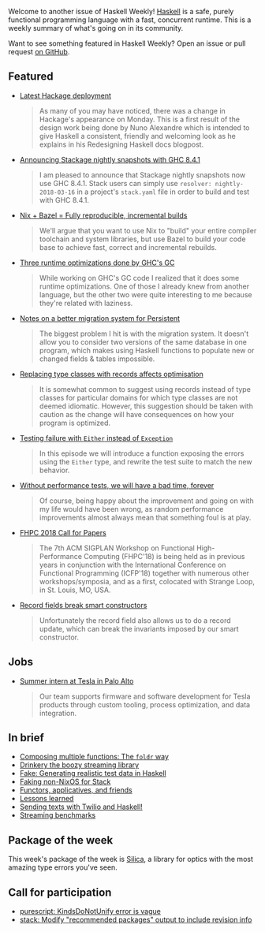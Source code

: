Welcome to another issue of Haskell Weekly!
[Haskell](https://www.haskell.org) is a safe, purely functional programming language with a fast, concurrent runtime.
This is a weekly summary of what's going on in its community.

Want to see something featured in Haskell Weekly?
Open an issue or pull request [on GitHub](https://github.com/haskellweekly/haskellweekly.github.io).

## Featured

-   [Latest Hackage deployment](https://blog.hackage.haskell.org/posts/2018-03-20-deployment.html)

    > As many of you may have noticed, there was a change in Hackage's appearance on Monday. This is a first result of the design work being done by Nuno Alexandre which is intended to give Haskell a consistent, friendly and welcoming look as he explains in his Redesigning Haskell docs blogpost.

-   [Announcing Stackage nightly snapshots with GHC 8.4.1](https://www.stackage.org/blog/2018/03/announce-ghc-8-4-on-nightlies)

    > I am pleased to announce that Stackage nightly snapshots now use GHC 8.4.1. Stack users can simply use `resolver: nightly-2018-03-16` in a project's `stack.yaml` file in order to build and test with GHC 8.4.1.

-   [Nix + Bazel = Fully reproducible, incremental builds](https://www.tweag.io/posts/2018-03-15-bazel-nix.html)

    > We'll argue that you want to use Nix to "build" your entire compiler toolchain and system libraries, but use Bazel to build your code base to achieve fast, correct and incremental rebuilds.

-   [Three runtime optimizations done by GHC's GC](http://osa1.net/posts/2018-03-16-gc-optimizations.html)

    > While working on GHC's GC code I realized that it does some runtime optimizations. One of those I already knew from another language, but the other two were quite interesting to me because they're related with laziness.

-   [Notes on a better migration system for Persistent](https://www.shimweasel.com/programming/2018/03/18/notes-on-a-better-migration-system-for-persistent)

    > The biggest problem I hit is with the migration system. It doesn't allow you to consider two versions of the same database in one program, which makes using Haskell functions to populate new or changed fields & tables impossible.

-   [Replacing type classes with records affects optimisation](https://mpickering.github.io/posts/2018-03-20-recordsvstypeclasses.html)

    > It is somewhat common to suggest using records instead of type classes for particular domains for which type classes are not deemed idiomatic. However, this suggestion should be taken with caution as the change will have consequences on how your program is optimized.

-   [Testing failure with `Either` instead of `Exception`](https://haskell-at-work.com/episodes/2018-03-18-testing-failure-with-either-instead-of-exception.html)

    > In this episode we will introduce a function exposing the errors using the `Either` type, and rewrite the test suite to match the new behavior.

-   [Without performance tests, we will have a bad time, forever](https://www.fpcomplete.com/blog/without-performance-tests-we-will-have-a-bad-time-forever)

    > Of course, being happy about the improvement and going on with my life would have been wrong, as random performance improvements almost always mean that something foul is at play.

-   [FHPC 2018 Call for Papers](https://icfp18.sigplan.org/track/FHPC-2018-papers#FHPC-2018-Call-for-Papers)

    > The 7th ACM SIGPLAN Workshop on Functional High-Performance Computing (FHPC'18) is being held as in previous years in conjunction with the International Conference on Functional Programming (ICFP'18) together with numerous other workshops/symposia, and as a first, colocated with Strange Loop, in St. Louis, MO, USA.

-   [Record fields break smart constructors](http://taylor.fausak.me/2018/03/16/record-fields-break-smart-constructors/)

    > Unfortunately the record field also allows us to do a record update, which can break the invariants imposed by our smart constructor.

## Jobs

-   [Summer intern at Tesla in Palo Alto](https://np.reddit.com/r/haskell/comments/84r1dp/summer_2018_internship_opportunity_with_tesla_inc/)

    > Our team supports firmware and software development for Tesla products through custom tooling, process optimization, and data integration.

## In brief

-   [Composing multiple functions: The `foldr` way](http://myhaskelljournal.com/composing-multiple-functions-the-foldr-way/)
-   [Drinkery the boozy streaming library](https://www.schoolofhaskell.com/user/fumieval/drinkery-the-boozy-streaming-library)
-   [Fake: Generating realistic test data in Haskell](https://softwaresimply.blogspot.com/2018/03/fake-generating-realistic-test-data-in.html)
-   [Faking non-NixOS for Stack](http://vaibhavsagar.com/blog/2018/03/17/faking-non-nixos-stack/)
-   [Functors, applicatives, and friends](http://blog.ploeh.dk/2018/03/19/functors-applicatives-and-friends/)
-   [Lessons learned](https://whatthefunctional.wordpress.com/2018/03/18/lessons-learned/)
-   [Sending texts with Twilio and Haskell!](https://mmhaskell.com/blog/2018/3/19/sending-texts-with-twilio-and-haskell)
-   [Streaming benchmarks](https://github.com/composewell/streaming-benchmarks/tree/896cc9af477d83403377b8c10fbc4597235077d3)

## Package of the week

This week's package of the week is [Silica](https://github.com/mrkgnao/silica/tree/05f3a8276936371f7e6bba7cf12f32f6ee14847e),
a library for optics with the most amazing type errors you've seen.

## Call for participation

-   [purescript: KindsDoNotUnify error is vague](https://github.com/purescript/purescript/issues/3281)
-   [stack: Modify "recommended packages" output to include revision info](https://github.com/commercialhaskell/stack/issues/3925)

